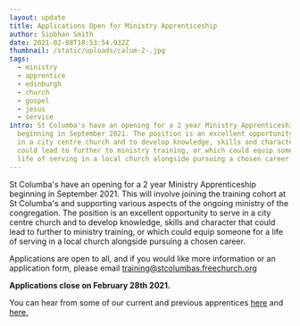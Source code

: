 ```yaml
---
layout: update
title: Applications Open for Ministry Apprenticeship
author: Siobhan Smith
date: 2021-02-08T18:53:54.932Z
thumbnail: /static/uploads/calum-2-.jpg
tags:
  - ministry
  - apprentice
  - edinburgh
  - church
  - gospel
  - jesus
  - service
intro: St Columba's have an opening for a 2 year Ministry Apprenticeship
  beginning in September 2021. The position is an excellent opportunity to serve
  in a city centre church and to develop knowledge, skills and character that
  could lead to further to ministry training, or which could equip someone for a
  life of serving in a local church alongside pursuing a chosen career.
---
```

St Columba's have an opening for a 2 year Ministry Apprenticeship beginning in September 2021. This will involve joining the training cohort at St Columba's and supporting various aspects of the ongoing ministry of the congregation. The position is an excellent opportunity to serve in a city centre church and to develop knowledge, skills and character that could lead to further to ministry training, or which could equip someone for a life of serving in a local church alongside pursuing a chosen career. 

Applications are open to all, and if you would like more information or an application form, please email [training@stcolumbas.​freechurch.org](mailto:training@stcolumbas.freechurch.org)

**Applications close on February 28th 2021.**

You can hear from some of our current and previous apprentices [here](https://stcolumbas.freechurch.org/updates/2020/11/09/meet-the-new-st-columbas-interns) and [here.](https://stcolumbas.freechurch.org/updates/2019/11/25/meet-the-st-columbas-interns)
